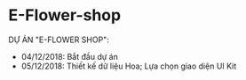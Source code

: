 # E-Flower-shop
DỰ ÁN "E-FLOWER SHOP":
- 04/12/2018: Bắt đầu dự án
- 05/12/2018: Thiết kế dữ liệu Hoa; Lựa chọn giao diện UI Kit

